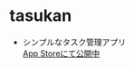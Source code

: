 # tasukan
- シンプルなタスク管理アプリ  
[App Storeにて公開中](https://apps.apple.com/jp/app/%E3%81%9F%E3%81%99%E3%81%8B%E3%82%93/id1620097023)
